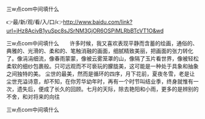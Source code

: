 三w点com中间填什么

👉最/新/观/看/入/口/👉http://www.baidu.com/link?url=jHz8AcivB1yuSpc8sJSrNM3GjOR6OSPiMLRbBTcVT1O&wd

三w点com中间填什么　　许多时候，我又喜欢表现平静而含蓄的绘画，通俗的、典雅的、光滑的、柔和的、笔触消融的画面，细腻精致美丽，把画面的张力转化了。像涓涓细流，像春雨蒙蒙，像被云雾笼罩的山，像隔了玉片看世界，像被轻松柔软的细纱包裹般。只可远观而不可亵玩的朦胧美，这可能是一种处于具象和抽象之间独特的美。
	尘世的最美，然而是循环的四序，月下花前，夏夜冬雪，老是让尘世充溢诗意，却不知，在你芳华幼年时，再有一个时节叫结业季，终身就惟有一次，遗失后，便成了长久的回顾。七月的天际，除去艳阳和小雨，更多的是辨别的不舍，和对将来的向往


三w点com中间填什么
